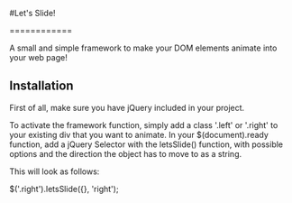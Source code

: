 #Let's Slide!

============

A small and simple framework to make your DOM elements animate into your web page!

Installation
------------

First of all, make sure you have jQuery included in your project.

To activate the framework function, simply add a class '.left' or '.right' to your existing div that you want to animate.
In your $(document).ready function, add a jQuery Selector with the letsSlide() function, with possible options and the direction the object has to move to as a string.

This will look as follows:

$('.right').letsSlide({}, 'right');
